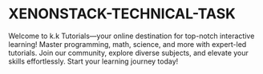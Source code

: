# XENONSTACK-TECHNICAL-TASK
Welcome to k.k Tutorials—your online destination for top-notch interactive learning! Master programming, math, science, and more with expert-led tutorials. Join our community, explore diverse subjects, and elevate your skills effortlessly. Start your learning journey today!
